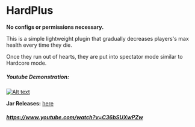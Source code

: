 # HardPlus

<b>No configs or permissions necessary.</b>

This is a simple lightweight plugin that gradually decreases players's max health every time they die.

Once they run out of hearts, they are put into spectator mode similar to Hardcore mode.

##### Youtube Demonstration:
[![Alt text](https://img.youtube.com/vi/C36bSUXwPZw/0.jpg)](https://www.youtube.com/watch?v=C36bSUXwPZw)

<b>Jar Releases:</b> <a href="https://github.com/griimnak/Minecraft-HardPlus/releases">here</a>

##### https://www.youtube.com/watch?v=C36bSUXwPZw
